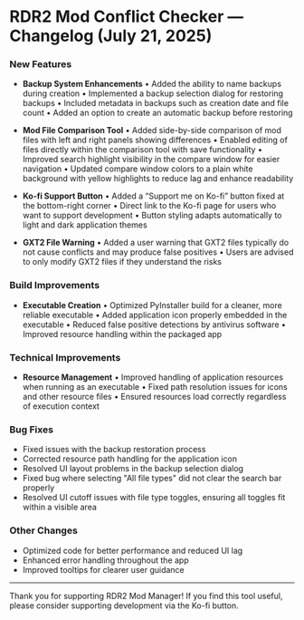 

# RDR2 Mod Conflict Checker — Changelog (July 21, 2025)

### New Features

* **Backup System Enhancements**
  • Added the ability to name backups during creation
  • Implemented a backup selection dialog for restoring backups
  • Included metadata in backups such as creation date and file count
  • Added an option to create an automatic backup before restoring

* **Mod File Comparison Tool**
  • Added side-by-side comparison of mod files with left and right panels showing differences
  • Enabled editing of files directly within the comparison tool with save functionality
  • Improved search highlight visibility in the compare window for easier navigation
  • Updated compare window colors to a plain white background with yellow highlights to reduce lag and enhance readability

* **Ko-fi Support Button**
  • Added a “Support me on Ko-fi” button fixed at the bottom-right corner
  • Direct link to the Ko-fi page for users who want to support development
  • Button styling adapts automatically to light and dark application themes

* **GXT2 File Warning**
  • Added a user warning that GXT2 files typically do not cause conflicts and may produce false positives
  • Users are advised to only modify GXT2 files if they understand the risks

### Build Improvements

* **Executable Creation**
  • Optimized PyInstaller build for a cleaner, more reliable executable
  • Added application icon properly embedded in the executable
  • Reduced false positive detections by antivirus software
  • Improved resource handling within the packaged app

### Technical Improvements

* **Resource Management**
  • Improved handling of application resources when running as an executable
  • Fixed path resolution issues for icons and other resource files
  • Ensured resources load correctly regardless of execution context

### Bug Fixes

* Fixed issues with the backup restoration process
* Corrected resource path handling for the application icon
* Resolved UI layout problems in the backup selection dialog
* Fixed bug where selecting "All file types" did not clear the search bar properly
* Resolved UI cutoff issues with file type toggles, ensuring all toggles fit within a visible area

### Other Changes

* Optimized code for better performance and reduced UI lag
* Enhanced error handling throughout the app
* Improved tooltips for clearer user guidance

---

Thank you for supporting RDR2 Mod Manager! If you find this tool useful, please consider supporting development via the Ko-fi button.
